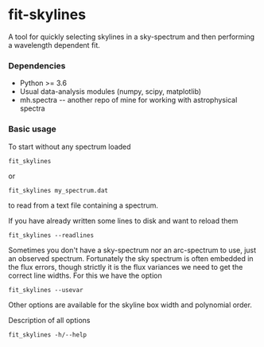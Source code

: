 # fit-skylines
A tool for quickly selecting skylines in a sky-spectrum and then performing 
a wavelength dependent fit.

### Dependencies
* Python >= 3.6
* Usual data-analysis modules (numpy, scipy, matplotlib)
* mh.spectra -- another repo of mine for working with astrophysical spectra

### Basic usage
To start without any spectrum loaded
```
fit_skylines
```
or
```
fit_skylines my_spectrum.dat
```
to read from a text file containing a spectrum.

If you have already written some lines to disk and
want to reload them
```
fit_skylines --readlines
```

Sometimes you don't have a sky-spectrum nor an arc-spectrum to use, just an
observed spectrum. Fortunately the sky spectrum is often embedded in the flux
errors, though strictly it is the flux variances we need to get the correct
line widths. For this we have the option
```
fit_skylines --usevar
```

Other options are available for the skyline box width
and polynomial order.

Description of all options
```
fit_skylines -h/--help
```
